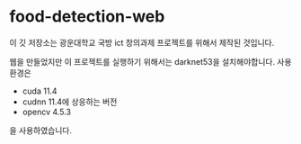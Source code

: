 # food-detection-web
이 깃 저장소는 광운대학교 국방 ict 창의과제 프로젝트를 위해서 제작된 것입니다.

웹을 만들었지만 이 프로젝트를 실행하기 위해서는 darknet53을 설치해야합니다.
사용환경은 <br>
 - cuda 11.4<br>
 - cudnn 11.4에 상응하는 버전<br>
 - opencv 4.5.3<br>

을 사용하였습니다.
